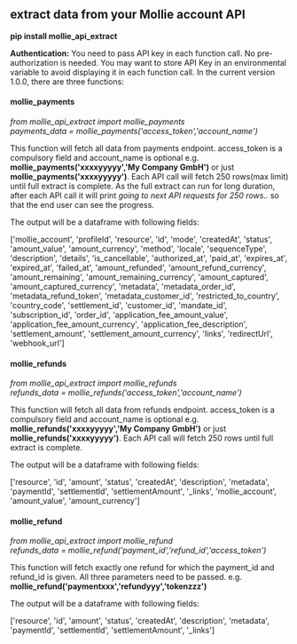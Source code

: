 ## extract data from your Mollie account API
  
**pip install mollie_api_extract** 
  
**Authentication:** You need to pass API key in each function call. No pre-authorization is needed. You may want to store API Key in an environmental variable to avoid displaying it in each function call. In the current version 1.0.0, there are three functions:

#### mollie_payments

*from mollie_api_extract import mollie_payments*  
*payments_data = mollie_payments('access_token','account_name')* 

This function will fetch all data from payments endpoint. access_token is a compulsory field and account_name is optional e.g. **mollie_payments('xxxxyyyyy','My Company GmbH')** or just **mollie_payments('xxxxyyyyy')**. Each API call will fetch 250 rows(max limit) until full extract is complete. As the full extract can run for long duration, after each API call it will print *going to next API requests for 250 rows..* so that the end user can see the progress.  

The output will be a dataframe with following fields:  

['mollie_account', 'profileId', 'resource', 'id', 'mode', 'createdAt',
       'status', 'amount_value', 'amount_currency', 'method', 'locale',
       'sequenceType', 'description', 'details', 'is_cancellable',
       'authorized_at', 'paid_at', 'expires_at', 'expired_at', 'failed_at',
       'amount_refunded', 'amount_refund_currency', 'amount_remaining',
       'amount_remaining_currency', 'amount_captured',
       'amount_captured_currency', 'metadata', 'metadata_order_id',
       'metadata_refund_token', 'metadata_customer_id',
       'restricted_to_country', 'country_code', 'settlement_id', 'customer_id',
       'mandate_id', 'subscription_id', 'order_id',
       'application_fee_amount_value', 'application_fee_amount_currency',
       'application_fee_description', 'settlement_amount',
       'settlement_amount_currency', 'links', 'redirectUrl', 'webhook_url']
       
#### mollie_refunds

*from mollie_api_extract import mollie_refunds*  
*refunds_data = mollie_refunds('access_token','account_name')* 

This function will fetch all data from refunds endpoint. access_token is a compulsory field and account_name is optional e.g. **mollie_refunds('xxxxyyyyy','My Company GmbH')** or just **mollie_refunds('xxxxyyyyy')**. Each API call will fetch 250 rows until full extract is complete.

The output will be a dataframe with following fields:  

['resource', 'id', 'amount', 'status', 'createdAt', 'description',
       'metadata', 'paymentId', 'settlementId', 'settlementAmount', '_links',
       'mollie_account', 'amount_value', 'amount_currency']
       
#### mollie_refund

*from mollie_api_extract import mollie_refund*  
*refunds_data = mollie_refund('payment_id','refund_id','access_token')* 


This function will fetch exactly one refund for which the payment_id and refund_id is given. All three parameters need to be passed. e.g.  **mollie_refund('paymentxxx','refundyyy','tokenzzz')**  

The output will be a dataframe with following fields:

['resource', 'id', 'amount', 'status', 'createdAt', 'description',
       'metadata', 'paymentId', 'settlementId', 'settlementAmount', '_links']


